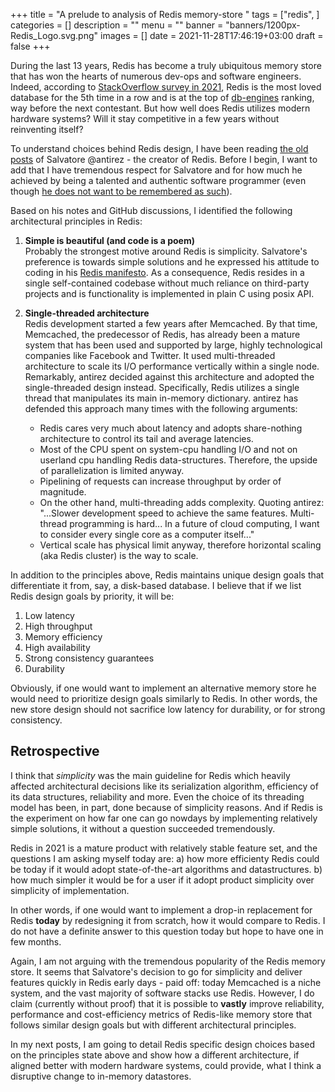 +++
title = "A prelude to analysis of Redis memory-store "
tags = ["redis", ]
categories = []
description = ""
menu = ""
banner = "banners/1200px-Redis_Logo.svg.png"
images = []
date = 2021-11-28T17:46:19+03:00
draft = false
+++

During the last 13 years, Redis has become a truly ubiquitous memory store that has won the hearts
of numerous dev-ops and software engineers. Indeed, according to [StackOverflow survey in
2021](https://insights.stackoverflow.com/survey/2021#databases), Redis is the most loved database for the 5th time in a row and is at the top of
[db-engines](https://db-engines.com/en/ranking/key-value+store) ranking, way before the next contestant.
But how well does Redis utilizes modern hardware systems?
Will it stay competitive in a few years without reinventing itself?

<!--more-->

To understand choices behind Redis design, I have been reading [the old posts](http://oldblog.antirez.com/) of Salvatore @antirez \- the creator of Redis. Before I begin, I want to add that I have tremendous respect for Salvatore and for how much he achieved by being a talented and authentic software programmer
(even though [he does not want to be remembered as such](http://antirez.com/news/133)).

Based on his notes and GitHub discussions, I identified the following architectural principles in Redis:

1. **Simple is beautiful (and code is a poem)**\
   Probably the strongest motive around Redis is simplicity. Salvatore's preference is towards simple solutions and he expressed his attitude to coding in his
   [Redis manifesto](http://oldblog.antirez.com/post/redis-manifesto.html). As a consequence,
   Redis resides in a single self-contained codebase without much reliance on third-party projects and is
   functionality is implemented in plain C using posix API.

2. **Single-threaded architecture**\
Redis development started a few years after Memcached. By that time, Memcached, the predecessor of Redis,
has already been a mature system that has been used and supported by large, highly
technological companies like Facebook and Twitter. It used multi-threaded architecture
to scale its I/O performance vertically within a single node.
Remarkably, antirez decided against this architecture and adopted the single-threaded design instead.
Specifically, Redis utilizes a single thread that manipulates its
main in-memory dictionary. antirez has defended this approach many times with the following arguments:
     * Redis cares very much about latency and adopts share-nothing architecture to control its tail
       and average latencies.
     * Most of the CPU spent on system-cpu handling I/O and not on userland cpu handling Redis data-structures.
       Therefore, the upside of parallelization is limited anyway.
     * Pipelining of requests can increase throughput by order of magnitude.
     * On the other hand, multi-threading adds complexity. Quoting antirez:
        "...Slower development speed to achieve the same features. Multi-thread programming is hard...
        In a future of cloud computing, I want to consider every single core as a computer itself..."
     * Vertical scale has physical limit anyway, therefore horizontal scaling (aka Redis cluster)
       is the way to scale.


In addition to the principles above, Redis maintains unique design goals that differentiate it
from, say, a disk-based database. I believe that if we list Redis design goals by priority, it will be:
1. Low latency
2. High throughput
3. Memory efficiency
4. High availability
5. Strong consistency guarantees
6. Durability

Obviously, if one would want to implement an alternative memory store he would need to prioritize design goals
similarly to Redis. In other words, the new store design should not sacrifice low latency for durability,
or for strong consistency.

## Retrospective

I think that *simplicity* was the main guideline for Redis which heavily affected architectural decisions
like its serialization algorithm, efficiency of its data structures, reliability and more.
Even the choice of its threading model has been, in part, done because of simplicity reasons.
And if Redis is the experiment on how far one can go nowdays by implementing relatively simple solutions, it without
a question succeeded tremendously.

Redis in 2021 is a mature product with relatively stable feature set, and the questions I am asking myself
today are:
a) how more efficienty Redis could be today if it would adopt state-of-the-art algorithms and datastructures.
b) how much simpler it would be for a user if it adopt product simplicity over simplicity of implementation.

In other words, if one would want to implement a drop-in replacement for Redis **today** by
redesigning it from scratch, how it would compare to Redis. I do not have a definite answer to this question today but hope to have one in few months.

Again, I am not arguing with the tremendous popularity of the Redis memory store. It seems that Salvatore's
decision to go for simplicity and deliver features quickly in Redis early days - paid off: today Memcached is a niche
system, and the vast majority of software stacks use Redis. However, I do claim (currently without proof)
that it is possible to **vastly** improve reliability, performance and cost-efficiency metrics of Redis-like memory store that follows similar design goals but with different architectural principles.

In my next posts, I am going to detail Redis specific design choices based on the principles state above
and show how a different architecture, if aligned better with modern hardware systems, could provide, what I think
a disruptive change to in-memory datastores.